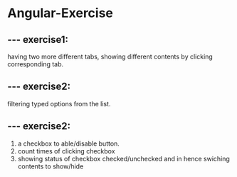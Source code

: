 # Angular-Exercise

## --- exercise1:
having two more different tabs, showing different contents by clicking corresponding tab.
## --- exercise2:
filtering typed options from the list.
## --- exercise2:
1. a checkbox to able/disable button. 
2. count times of clicking checkbox
3. showing status of checkbox checked/unchecked and in hence swiching contents to show/hide

